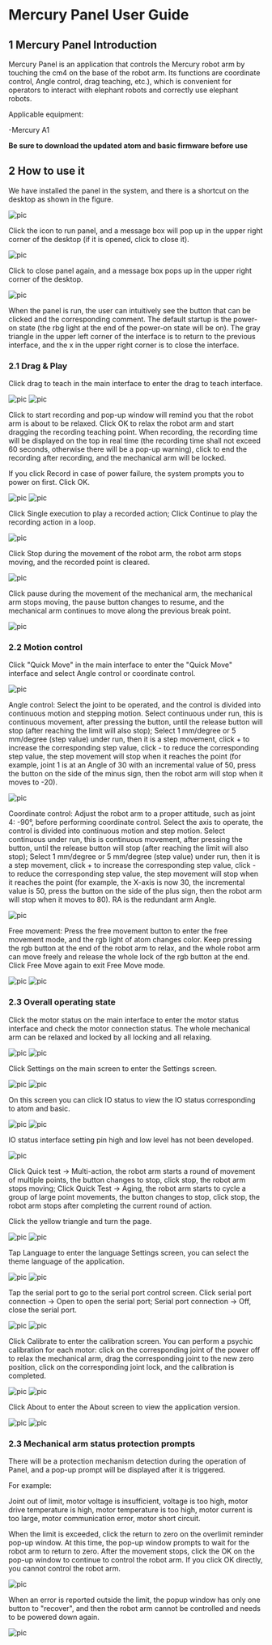 # Mercury Panel User Guide

## 1 Mercury Panel Introduction

Mercury Panel is an application that controls the Mercury robot arm by touching the cm4 on the base of the robot arm. Its functions are coordinate control, Angle control, drag teaching, etc.), which is convenient for operators to interact with elephant robots and correctly use elephant robots.


Applicable equipment:

-Mercury A1

**Be sure to download the updated atom and basic firmware before use**

## 2 How to use it

We have installed the panel in the system, and there is a shortcut on the desktop as shown in the figure.

![pic](./resources/En/panel.png)

Click the icon to run panel, and a message box will pop up in the upper right corner of the desktop (if it is opened, click to close it).

![pic](./resources/En/panelopen.png)

Click to close panel again, and a message box pops up in the upper right corner of the desktop.

![pic](./resources/En/panelclose.png)

 When the panel is run, the user can intuitively see the button that can be clicked and the corresponding comment. The default startup is the power-on state (the rbg light at the end of the power-on state will be on). The gray triangle in the upper left corner of the interface is to return to the previous interface, and the x in the upper right corner is to close the interface.

### 2.1 Drag & Play
Click drag to teach in the main interface to enter the drag to teach interface.

![pic](./resources/En/case/main1.png)
![pic](./resources/En/dragplay.png)

Click to start recording and pop-up window will remind you that the robot arm is about to be relaxed. Click OK to relax the robot arm and start dragging the recording teaching point. When recording, the recording time will be displayed on the top in real time (the recording time shall not exceed 60 seconds, otherwise there will be a pop-up warning), click to end the recording after recording, and the mechanical arm will be locked.

If you click Record in case of power failure, the system prompts you to power on first. Click OK.

![pic](./resources/En/case/dragplaybegin.png)
![pic](./resources/En/case/dragplayend.png)

Click Single execution to play a recorded action; Click Continue to play the recording action in a loop.

![pic](./resources/case/dragplayexecute.png)

Click Stop during the movement of the robot arm, the robot arm stops moving, and the recorded point is cleared.

![pic](./resources/En/case/dragplaystop.png)

Click pause during the movement of the mechanical arm, the mechanical arm stops moving, the pause button changes to resume, and the mechanical arm continues to move along the previous break point.

![pic](./resources/En/case/dragplaypause.png)


### 2.2 Motion control

Click "Quick Move" in the main interface to enter the "Quick Move" interface and select Angle control or coordinate control.

![pic](./resources/En/case/main2.png)

Angle control: Select the joint to be operated, and the control is divided into continuous motion and stepping motion. Select continuous under run, this is continuous movement, after pressing the button, until the release button will stop (after reaching the limit will also stop); Select 1 mm/degree or 5 mm/degree (step value) under run, then it is a step movement, click + to increase the corresponding step value, click - to reduce the corresponding step value, the step movement will stop when it reaches the point (for example, joint 1 is at an Angle of 30 with an incremental value of 50, press the button on the side of the minus sign, then the robot arm will stop when it moves to -20).

![pic](./resources/En/case/quickmoveangle1.png)

Coordinate control: Adjust the robot arm to a proper attitude, such as joint 4: -90°, before performing coordinate control. Select the axis to operate, the control is divided into continuous motion and step motion. Select continuous under run, this is continuous movement, after pressing the button, until the release button will stop (after reaching the limit will also stop); Select 1 mm/degree or 5 mm/degree (step value) under run, then it is a step movement, click + to increase the corresponding step value, click - to reduce the corresponding step value, the step movement will stop when it reaches the point (for example, the X-axis is now 30, the incremental value is 50, press the button on the side of the plus sign, then the robot arm will stop when it moves to 80). RA is the redundant arm Angle.

![pic](./resources/En/case/quickmovecoord1.png)

Free movement: Press the free movement button to enter the free movement mode, and the rgb light of atom changes color. Keep pressing the rgb button at the end of the robot arm to relax, and the whole robot arm can move freely and release the whole lock of the rgb button at the end. Click Free Move again to exit Free Move mode.

![pic](./resources/En/case/freemove.png)
![pic](./resources/En/case/freemove1.png)

### 2.3 Overall operating state

Click the motor status on the main interface to enter the motor status interface and check the motor connection status. The whole mechanical arm can be relaxed and locked by all locking and all relaxing.

![pic](./resources/En/case/main3.png)
![pic](./resources/En/motorstatus.png)

Click Settings on the main screen to enter the Settings screen.

![pic](./resources/En/case/main4.png)
![pic](./resources/En/settings1.png)

On this screen you can click IO status to view the IO status corresponding to atom and basic.

![pic](./resources/En/case/io.png)
![pic](./resources/En/ioconnections.png)

IO status interface setting pin high and low level has not been developed.

![pic](./resources/En/case/ioset.png)

Click Quick test -> Multi-action, the robot arm starts a round of movement of multiple points, the button changes to stop, click stop, the robot arm stops moving; Click Quick Test -> Aging, the robot arm starts to cycle a group of large point movements, the button changes to stop, click stop, the robot arm stops after completing the current round of action.

Click the yellow triangle and turn the page.

![pic](./resources/En/case/changepage1.png)
![pic](./resources/En/case/changepage2.png)

Tap Language to enter the language Settings screen, you can select the theme language of the application.

![pic](./resources/En/case/language.png)
![pic](./resources/En/setlanguage.png)

Tap the serial port to go to the serial port control screen. Click serial port connection -> Open to open the serial port; Serial port connection -> Off, close the serial port.

![pic](./resources/En/case/serial.png)
![pic](./resources/En/serial.png)

Click Calibrate to enter the calibration screen. You can perform a psychic calibration for each motor: click on the corresponding joint of the power off to relax the mechanical arm, drag the corresponding joint to the new zero position, click on the corresponding joint lock, and the calibration is completed.

![pic](./resources/En/case/calibrate.png)
![pic](./resources/En/calibrate.png)

Click About to enter the About screen to view the application version.

![pic](./resources/En/case/about.png)
![pic](./resources/En/about.png)

### 2.3 Mechanical arm status protection prompts
There will be a protection mechanism detection during the operation of Panel, and a pop-up prompt will be displayed after it is triggered.

For example:

Joint out of limit, motor voltage is insufficient, voltage is too high, motor drive temperature is high, motor temperature is too high, motor current is too large, motor communication error, motor short circuit.

When the limit is exceeded, click the return to zero on the overlimit reminder pop-up window. At this time, the pop-up window prompts to wait for the robot arm to return to zero. After the movement stops, click the OK on the pop-up window to continue to control the robot arm. If you click OK directly, you cannot control the robot arm.

![pic](./resources/En/case/limits.jpg)

When an error is reported outside the limit, the popup window has only one button to "recover", and then the robot arm cannot be controlled and needs to be powered down again.

![pic](./resources/En/case/protectexample.jpg)